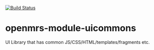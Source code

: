 [![Build Status](https://travis-ci.org/openmrs/openmrs-module-uicommons.svg?branch=master)](https://travis-ci.org/openmrs/openmrs-module-uicommons)

openmrs-module-uicommons
========================

UI Library that has common JS/CSS/HTML/templates/fragments etc.
